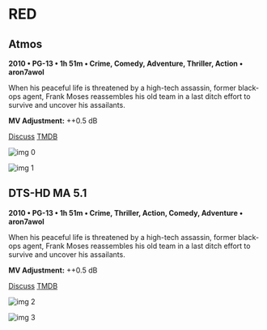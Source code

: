 # RED

## Atmos

**2010 • PG-13 • 1h 51m • Crime, Comedy, Adventure, Thriller, Action • aron7awol**

When his peaceful life is threatened by a high-tech assassin, former black-ops agent, Frank Moses reassembles his old team in a last ditch effort to survive and uncover his assailants.

**MV Adjustment:** ++0.5 dB

[Discuss](https://www.avsforum.com/threads/bass-eq-for-filtered-movies.2995212/post-58239628)  [TMDB](39514)

![img 0](https://i.imgur.com/qT39f3p.jpg)

![img 1](https://i.imgur.com/PfzNbnN.jpg)

## DTS-HD MA 5.1

**2010 • PG-13 • 1h 51m • Crime, Thriller, Action, Comedy, Adventure • aron7awol**

When his peaceful life is threatened by a high-tech assassin, former black-ops agent, Frank Moses reassembles his old team in a last ditch effort to survive and uncover his assailants.

**MV Adjustment:** ++0.5 dB

[Discuss](https://www.avsforum.com/threads/bass-eq-for-filtered-movies.2995212/post-58239628)  [TMDB](39514)

![img 2](https://i.imgur.com/qT39f3p.jpg)

![img 3](https://i.imgur.com/PfzNbnN.jpg)

